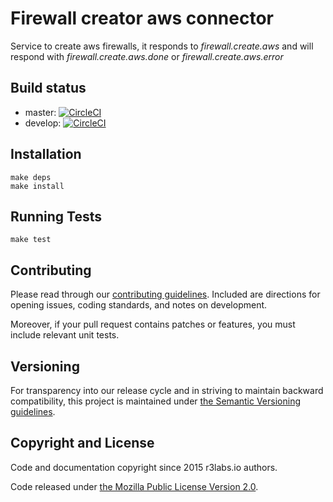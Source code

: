 # Firewall creator aws connector 

Service to create aws firewalls, it responds to *firewall.create.aws* and will respond with *firewall.create.aws.done* or *firewall.create.aws.error*

## Build status

* master: [![CircleCI](https://circleci.com/gh/r3labs/firewall-creator-aws-connector/tree/master.svg?style=svg)](https://circleci.com/gh/r3labs/firewall-creator-aws-connector/tree/master)
* develop: [![CircleCI](https://circleci.com/gh/ErnestIO/firewall-creator-aws-connector/tree/develop.svg?style=svg)](https://circleci.com/gh/r3labs/firewall-creator-aws-connector/tree/develop)

## Installation

```
make deps
make install
```

## Running Tests

```
make test
```

## Contributing

Please read through our
[contributing guidelines](CONTRIBUTING.md).
Included are directions for opening issues, coding standards, and notes on
development.

Moreover, if your pull request contains patches or features, you must include
relevant unit tests.

## Versioning

For transparency into our release cycle and in striving to maintain backward
compatibility, this project is maintained under [the Semantic Versioning guidelines](http://semver.org/).

## Copyright and License

Code and documentation copyright since 2015 r3labs.io authors.

Code released under
[the Mozilla Public License Version 2.0](LICENSE).

